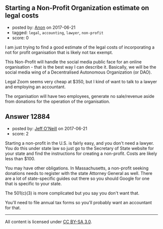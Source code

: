 ## Starting a Non-Profit Organization estimate on legal costs

- posted by: [Anon](https://stackexchange.com/users/10151371/anon) on 2017-06-21
- tagged: `legal`, `accounting`, `lawyer`, `non-profit`
- score: 0

I am just trying to find a good estimate of the legal costs of incorporating a not for profit organisation that is likely not tax exempt.

This Non-Profit will handle the social media public face for an online organisation - that is the best way I can describe it. Basically, we will be the social media wing of a Decentralised Autonomous Organization (or DAO).

Legal Zoom seems very cheap at $350, but I kind of want to talk to a lawyer and employing an accountant.

The organisation will have two employees, generate no sale/revenue aside from donations for the operation of the organisation.


## Answer 12884

- posted by: [Jeff O'Neill](https://stackexchange.com/users/46273/jeff-o-neill) on 2017-06-21
- score: 2

Starting a non-profit in the U.S. is fairly easy, and you don't need a lawyer.  You do this under state law so just go to the Secretary of State website for your state and find the instructions for creating a non-profit. Costs are likely less than $100.

You may have other obligations.  In Massachusetts, a non-profit seeking donations needs to register with the state Attorney General as well.  There are a lot of state-specific guides out there so you should Google for one that is specific to your state.

The 501(c)(3) is more complicated but you say you don't want that.

You'll need to file annual tax forms so you'll probably want an accountant for that.




---

All content is licensed under [CC BY-SA 3.0](https://creativecommons.org/licenses/by-sa/3.0/).

